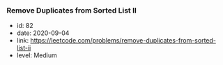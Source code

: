 ### Remove Duplicates from Sorted List II

* id: 82
* date: 2020-09-04
* link: https://leetcode.com/problems/remove-duplicates-from-sorted-list-ii
* level: Medium
